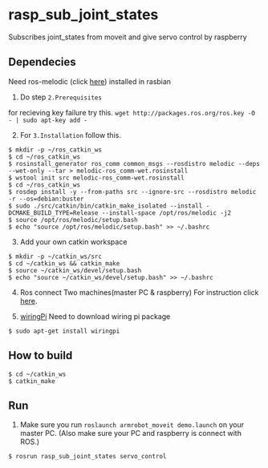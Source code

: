 # rasp_sub_joint_states

Subscribes joint_states from moveit and give servo control by raspberry

## Dependecies

Need ros-melodic (click [here](http://wiki.ros.org/ROSberryPi/Installing%20ROS%20Melodic%20on%20the%20Raspberry%20Pi)) installed in rasbian

  1. Do step `2.Prerequisites` 
  
  for recieving key failure try this. `wget http://packages.ros.org/ros.key -O - | sudo apt-key add -`

  2. For `3.Installation` follow this.
  
    $ mkdir -p ~/ros_catkin_ws
    $ cd ~/ros_catkin_ws
    $ rosinstall_generator ros_comm common_msgs --rosdistro melodic --deps --wet-only --tar > melodic-ros_comm-wet.rosinstall
    $ wstool init src melodic-ros_comm-wet.rosinstall
    $ cd ~/ros_catkin_ws
    $ rosdep install -y --from-paths src --ignore-src --rosdistro melodic -r --os=debian:buster
    $ sudo ./src/catkin/bin/catkin_make_isolated --install -DCMAKE_BUILD_TYPE=Release --install-space /opt/ros/melodic -j2
    $ source /opt/ros/melodic/setup.bash
    $ echo "source /opt/ros/melodic/setup.bash" >> ~/.bashrc
  
  3. Add your own catkin workspace
  
    $ mkdir -p ~/catkin_ws/src
    $ cd ~/catkin_ws && catkin_make
    $ source ~/catkin_ws/devel/setup.bash
    $ echo "source ~/catkin_ws/devel/setup.bash" >> ~/.bashrc
    
  4. Ros connect Two machines(master PC & raspberry)
    For instruction click [here](https://blog.iolate.kr/225#:~:text=ROS%20%EB%8A%94%20TCP%20layer%EC%97%90%EC%84%9C,%ED%95%9C%EB%8B%A4%EC%9D%8C%EC%97%90%20%EC%84%A4%EC%A0%95%EC%9D%84%20%ED%95%B4%EC%A3%BC%EB%A9%B4%20%EB%90%A8.).
   
  5. [wiringPi](https://roboticsbackend.com/introduction-to-wiringpi-for-raspberry-pi/)
    Need to download wiring pi package
    
    $ sudo apt-get install wiringpi

## How to build

    $ cd ~/catkin_ws
    $ catkin_make
    
## Run

  1. Make sure you run `roslaunch armrobot_moveit demo.launch` on your master PC. (Also make sure your PC and raspberry is connect with ROS.) 

    $ rosrun rasp_sub_joint_states servo_control
    

